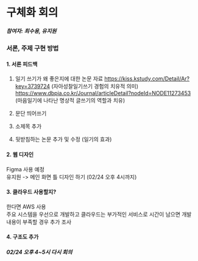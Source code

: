 # 구체화 회의
##### 참여자: 최수용, 유지원

### 서론, 주제 구현 방법

#### 1. 서론 피드백
1. 일기 쓰기가 왜 좋은지에 대한 논문 자료
https://kiss.kstudy.com/Detail/Ar?key=3739724 (자아성찰일기쓰기 경험의 치유적 의미)   
https://www.dbpia.co.kr/Journal/articleDetail?nodeId=NODE11273453 (마음일기에 나타난 명상적 글쓰기의 역할과 치유)

2. 문단 띄어쓰기

3. 소제목 추가

4. 뒷받침하는 논문 추가 및 수정 (일기의 효과)

#### 2. 웹 디자인
Figma 사용 예정   
유지원 -> 메인 화면 틀 디자인 하기 (02/24 오후 4시까지)   

#### 3. 클라우드 사용할지?
한다면 AWS 사용   
주요 시스템을 우선으로 개발하고 클라우드는 부가적인 서비스로 시간이 남으면 개발   
내용이 부족할 경우 추가 조사

#### 4. 구조도 추가



##### 02/24 오후 4~5시 다시 회의
